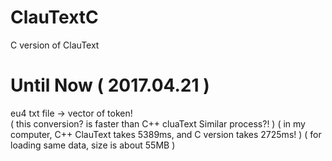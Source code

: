 # ClauTextC
C version of ClauText

# Until Now ( 2017.04.21 )
eu4 txt file -> vector of token!  
( this conversion? is faster than C++ cluaText Similar process?! )
( in my computer, C++ ClauText takes 5389ms, and C version takes 2725ms! )
( for loading same data, size is about 55MB )
